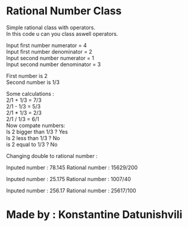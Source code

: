 # Rational Number Class

Simple rational class with operators. <br>
In this code u can you class aswell operators. <br>

Input first number numerator = 4 <br>
Input first number denominator = 2 <br>
Input second number numerator = 1 <br>
Input second number denominator = 3 <br>

First number is 2 <br>
Second number is 1/3 <br>

Some calculations : <br>
2/1 + 1/3 = 7/3 <br>
2/1 - 1/3 = 5/3 <br>
2/1 \* 1/3 = 2/3 <br>
2/1 / 1/3 = 6/1 <br>
Now compate numbers:<br>
Is 2 bigger than 1/3 ? Yes <br>
Is 2 less than 1/3 ? No <br>
is 2 equal to 1/3 ? No <br>

Changing double to rational number :

Inputed number : 78.145
Rational number : 15629/200

Inputed number : 25.175
Rational number : 1007/40

Inputed number : 256.17
Rational number : 25617/100

# Made by : Konstantine Datunishvili
